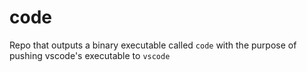 # code
Repo that outputs a binary executable called `code` with the purpose of pushing vscode's executable to `vscode`
